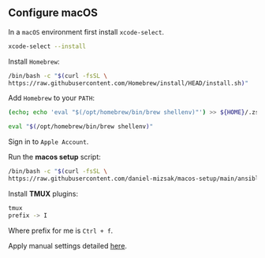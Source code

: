 ## Configure macOS

In a `macOS` environment first install `xcode-select`.
```bash
xcode-select --install
```

Install `Homebrew`:
```bash
/bin/bash -c "$(curl -fsSL \
https://raw.githubusercontent.com/Homebrew/install/HEAD/install.sh)"
```

Add `Homebrew` to your `PATH`:
```bash
(echo; echo 'eval "$(/opt/homebrew/bin/brew shellenv)"') >> ${HOME}/.zshenv
```
```bash
eval "$(/opt/homebrew/bin/brew shellenv)"
```

Sign in to `Apple Account`.

Run the **macos setup** script:
```bash
/bin/bash -c "$(curl -fsSL \
https://raw.githubusercontent.com/daniel-mizsak/macos-setup/main/ansible/scripts/macos-setup-ansible.sh)"
```

Install **TMUX** plugins:
```bash
tmux
prefix -> I
```

Where prefix for me is `Ctrl + f`.


Apply manual settings detailed [here](macos-manual-settings.md).
